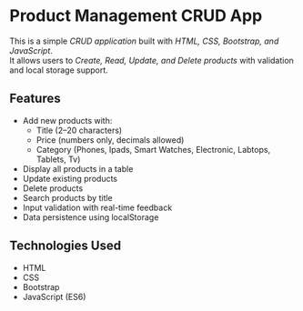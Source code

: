 # Product Management CRUD App

This is a simple *CRUD application* built with *HTML, CSS, Bootstrap, and JavaScript*.  
It allows users to *Create, Read, Update, and Delete products* with validation and local storage support.

## Features
- Add new products with:
  - Title (2–20 characters)
  - Price (numbers only, decimals allowed)
  - Category (Phones, Ipads, Smart Watches, Electronic, Labtops, Tablets, Tv)
- Display all products in a table
- Update existing products
- Delete products
- Search products by title
- Input validation with real-time feedback
- Data persistence using localStorage

## Technologies Used
- HTML
- CSS
- Bootstrap
- JavaScript (ES6)
